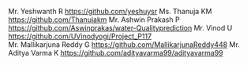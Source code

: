 Mr. Yeshwanth R                                                        https://github.com/yeshuysr
Ms. Thanuja KM                                                         https://github.com/Thanujakm
Mr. Ashwin Prakash P                                                   https://github.com/Aswinprakas/water-Qualityprediction
Mr. Vinod U                                                            https://github.com/UVinodyogi/Project_P117                                            
Mr. Mallikarjuna Reddy G                                               https://github.com/MallikarjunaReddy448
Mr. Aditya Varma K                                                     https://github.com/adityavarma99/adityavarma99


